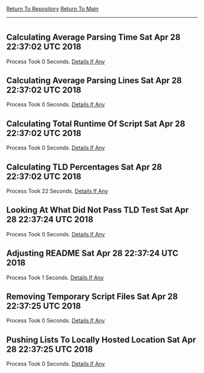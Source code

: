 [Return To Repository](https://github.com/deathbybandaid/piholeparser/)
[Return To Main](https://github.com/deathbybandaid/piholeparser/blob/dev-nomerge/RecentRunLogs/Mainlog.md)
____________________________________
# 
## Calculating Average Parsing Time Sat Apr 28 22:37:02 UTC 2018
Process Took 0 Seconds.
[Details If Any](https://github.com/deathbybandaid/piholeparser/blob/dev-nomerge/RecentRunLogs/TopLevelScripts/90-Completing-End-Tasks/10-Calculating-Average-Parsing-Time.md)

## Calculating Average Parsing Lines Sat Apr 28 22:37:02 UTC 2018
Process Took 0 Seconds.
[Details If Any](https://github.com/deathbybandaid/piholeparser/blob/dev-nomerge/RecentRunLogs/TopLevelScripts/90-Completing-End-Tasks/15-Calculating-Average-Parsing-Lines.md)

## Calculating Total Runtime Of Script Sat Apr 28 22:37:02 UTC 2018
Process Took 0 Seconds.
[Details If Any](https://github.com/deathbybandaid/piholeparser/blob/dev-nomerge/RecentRunLogs/TopLevelScripts/90-Completing-End-Tasks/20-Calculating-Total-Runtime-Of-Script.md)

## Calculating TLD Percentages Sat Apr 28 22:37:02 UTC 2018
Process Took 22 Seconds.
[Details If Any](https://github.com/deathbybandaid/piholeparser/blob/dev-nomerge/RecentRunLogs/TopLevelScripts/90-Completing-End-Tasks/65-Calculating-TLD-Percentages.md)

## Looking At What Did Not Pass TLD Test Sat Apr 28 22:37:24 UTC 2018
Process Took 0 Seconds.
[Details If Any](https://github.com/deathbybandaid/piholeparser/blob/dev-nomerge/RecentRunLogs/TopLevelScripts/90-Completing-End-Tasks/68-Looking-At-What-Did-Not-Pass-TLD-Test.md)

## Adjusting README Sat Apr 28 22:37:24 UTC 2018
Process Took 1 Seconds.
[Details If Any](https://github.com/deathbybandaid/piholeparser/blob/dev-nomerge/RecentRunLogs/TopLevelScripts/90-Completing-End-Tasks/70-Adjusting-README.md)

## Removing Temporary Script Files Sat Apr 28 22:37:25 UTC 2018
Process Took 0 Seconds.
[Details If Any](https://github.com/deathbybandaid/piholeparser/blob/dev-nomerge/RecentRunLogs/TopLevelScripts/90-Completing-End-Tasks/75-Removing-Temporary-Script-Files.md)

## Pushing Lists To Locally Hosted Location Sat Apr 28 22:37:25 UTC 2018
Process Took 0 Seconds.
[Details If Any](https://github.com/deathbybandaid/piholeparser/blob/dev-nomerge/RecentRunLogs/TopLevelScripts/90-Completing-End-Tasks/80-Pushing-Lists-To-Locally-Hosted-Location.md)

